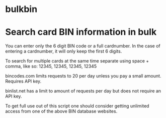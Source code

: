 # bulkbin
<h1>Search card BIN information in bulk</h1>

<p>You can enter only the 6 digit BIN code or a full cardnumber.
In the case of entering a cardnumber, it will only keep the first 6 digits.


To search for multiple cards at the same time separate using space + comma, like so:
12345, 12345, 12345, 12345</p>


bincodes.com limits requests to 20 per day unless you pay a small amount. Requires API key.

binlist.net has a limit to amount of requests per day but does not require an API key.


To get full use out of this script one should consider getting unlimited access from one of the above BIN database websites.

